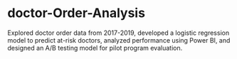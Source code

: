 # doctor-Order-Analysis
Explored doctor order data from 2017-2019, developed a logistic regression model to predict at-risk doctors, analyzed performance using Power BI, and designed an A/B testing model for pilot program evaluation.
